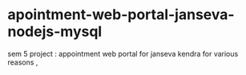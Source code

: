 # apointment-web-portal-janseva-nodejs-mysql
sem 5 project :   appointment web portal for janseva kendra   for various reasons ,
